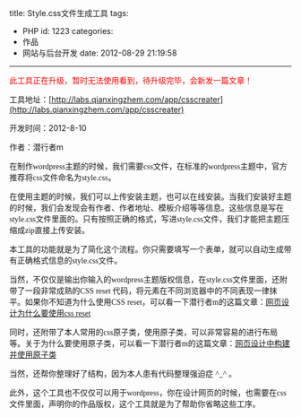 title: Style.css文件生成工具
tags:
  - PHP
id: 1223
categories:
  - 作品
  - 网站与后台开发
date: 2012-08-29 21:19:58
---

<span style="color: #ff0000;">此工具正在升级，暂时无法使用看到，待升级完毕，会新发一篇文章！</span>

工具地址：[http://labs.qianxingzhem.com/app/csscreater](http://labs.qianxingzhem.com/app/csscreater)

开发时间：2012-8-10

作者：潜行者m

在制作<span style="font-family: Times New Roman;">wordpress</span><span style="font-family: 宋体;">主题的时候，我们需要</span><span style="font-family: Times New Roman;">css</span><span style="font-family: 宋体;">文件，在标准的</span><span style="font-family: Times New Roman;">wordpress</span><span style="font-family: 宋体;">主题中，官方推荐将</span><span style="font-family: Times New Roman;">css</span><span style="font-family: 宋体;">文件命名为</span><span style="font-family: Times New Roman;">style.css</span><span style="font-family: 宋体;">。</span>

在使用主题的时候，我们可以上传安装主题，也可以在线安装。当我们安装好主题的时候，我们会发现会有作者、作者地址、模板介绍等等信息。这些信息是写在<span style="font-family: Times New Roman;">style.css</span><span style="font-family: 宋体;">文件里面的。只有按照正确的格式，写进</span><span style="font-family: Times New Roman;">style.css</span><span style="font-family: 宋体;">文件，我们才能把主题压缩成</span><span style="font-family: Times New Roman;">zip</span><span style="font-family: 宋体;">直接上传安装。</span>

本工具的功能就是为了简化这个流程。你只需要填写一个表单，就可以自动生成带有正确格式信息的<span style="font-family: Times New Roman;">style.css</span><span style="font-family: 宋体;">文件。</span>

当然，不仅仅是输出你输入的<span style="font-family: Times New Roman;">wordpress</span><span style="font-family: 宋体;">主题版权信息，在</span><span style="font-family: Times New Roman;">style.css</span><span style="font-family: 宋体;">文件里面，还附带了一段非常成熟的</span><span style="font-family: Times New Roman;">CSS reset </span><span style="font-family: 宋体;">代码，将元素在不同浏览器中的不同表现一律抹平。如果你不知道为什么使用</span><span style="font-family: Times New Roman;">CSS reset</span><span style="font-family: 宋体;">，可以看一下潜行者</span><span style="font-family: Times New Roman;">m</span><span style="font-family: 宋体;">的这篇文章：[网页设计为什么要使用css reset](http://www.qianxingzhem.com/post-610.html)</span>

同时，还附带了本人常用的<span style="font-family: Times New Roman;">css</span><span style="font-family: 宋体;">原子类，使用原子类，可以非常容易的进行布局等。关于为什么要使用原子类，可以看一下潜行者</span><span style="font-family: Times New Roman;">m</span><span style="font-family: 宋体;">的这篇文章：[网页设计中构建并使用原子类](http://www.qianxingzhem.com/post-939.html)</span>

当然，还帮你整理好了结构，因为本人患有代码整理强迫症 <span style="font-family: Times New Roman;">^_^ </span><span style="font-family: 宋体;">。</span>

此外，这个工具也不仅仅可以用于<span style="font-family: Times New Roman;">wordpress</span><span style="font-family: 宋体;">，你在设计网页的时候，也需要在</span><span style="font-family: Times New Roman;">css</span><span style="font-family: 宋体;">文件里面，声明你的作品版权，这个工具就是为了帮助你省略这些工序。</span>